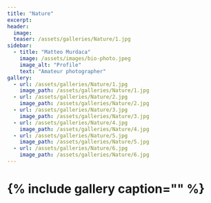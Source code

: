 ```yaml
---
title: "Nature"
excerpt:
header:
  image:
  teaser: /assets/galleries/Nature/1.jpg
sidebar:
  - title: "Matteo Murdaca"
    image: /assets/images/bio-photo.jpeg
    image_alt: "Profile"
    text: "Amateur photographer"
gallery:
  - url: /assets/galleries/Nature/1.jpg
    image_path: /assets/galleries/Nature/1.jpg
  - url: /assets/galleries/Nature/2.jpg
    image_path: /assets/galleries/Nature/2.jpg
  - url: /assets/galleries/Nature/3.jpg
    image_path: /assets/galleries/Nature/3.jpg
  - url: /assets/galleries/Nature/4.jpg
    image_path: /assets/galleries/Nature/4.jpg
  - url: /assets/galleries/Nature/5.jpg
    image_path: /assets/galleries/Nature/5.jpg
  - url: /assets/galleries/Nature/6.jpg
    image_path: /assets/galleries/Nature/6.jpg
---
```


# {% include gallery caption="" %}
